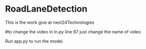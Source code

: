 # RoadLaneDetection
This is the work give at next24Technologies

#to change the video in ln.py line 67 just change the name of video

Run app.py to run the model.